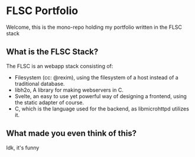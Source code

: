 # FLSC Portfolio

Welcome, this is the mono-repo holding my portfolio written in the FLSC stack

## What is the FLSC Stack?

The FLSC is an webapp stack consisting of:

- Filesystem (cc: @rexim), using the filesystem of a host instead of a traditional database.
- libh2o, A library for making webservers in C.
- Svelte, an easy to use yet powerful way of designing a frontend, using the static adapter of course.
- C, which is the language used for the backend, as libmicrohttpd utilizes it.

## What made you even think of this?

Idk, it's funny
